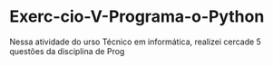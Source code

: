 # Exerc-cio-V-Programa-o-Python
Nessa atividade do urso Técnico em informática, realizei cercade 5 questões da disciplina de Prog
